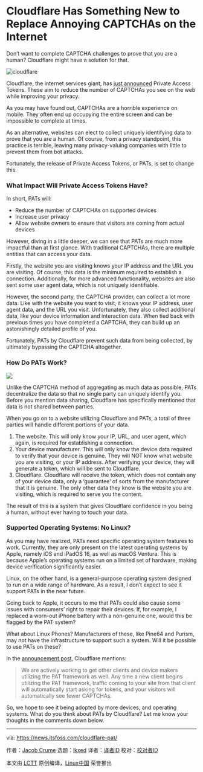 [#]: subject: "Cloudflare Has Something New to Replace Annoying CAPTCHAs on the Internet"
[#]: via: "https://news.itsfoss.com/cloudflare-pat/"
[#]: author: "Jacob Crume https://news.itsfoss.com/author/jacob/"
[#]: collector: "lkxed"
[#]: translator: " "
[#]: reviewer: " "
[#]: publisher: " "
[#]: url: " "

Cloudflare Has Something New to Replace Annoying CAPTCHAs on the Internet
======
Don’t want to complete CAPTCHA challenges to prove that you are a human? Cloudflare might have a solution for that.

![cloudflare][1]

Cloudflare, the internet services giant, has [just announced][2] Private Access Tokens. These aim to reduce the number of CAPTCHAs you see on the web while improving your privacy.

As you may have found out, CAPTCHAs are a horrible experience on mobile. They often end up occupying the entire screen and can be impossible to complete at times.

As an alternative, websites can elect to collect uniquely identifying data to prove that you are a human. Of course, from a privacy standpoint, this practice is terrible, leaving many privacy-valuing companies with little to prevent them from bot attacks.

Fortunately, the release of Private Access Tokens, or PATs, is set to change this.

### What Impact Will Private Access Tokens Have?

In short, PATs will:

* Reduce the number of CAPTCHAs on supported devices
* Increase user privacy
* Allow website owners to ensure that visitors are coming from actual devices

However, diving in a little deeper, we can see that PATs are much more impactful than at first glance. With traditional CAPTCHAs, there are multiple entities that can access your data.

Firstly, the website you are visiting knows your IP address and the URL you are visiting. Of course, this data is the minimum required to establish a connection. Additionally, for more advanced functionality, websites are also sent some user agent data, which is not uniquely identifiable.

However, the second party, the CAPTCHA provider, can collect a lot more data. Like with the website you want to visit, it knows your IP address, user agent data, and the URL you visit. Unfortunately, they also collect additional data, like your device information and interaction data. When tied back with previous times you have completed a CAPTCHA, they can build up an astonishingly detailed profile of you.

Fortunately, PATs by Cloudflare prevent such data from being collected, by ultimately bypassing the CAPTCHA altogether.

### How Do PATs Work?

![][3]

Unlike the CAPTCHA method of aggregating as much data as possible, PATs decentralize the data so that no single party can uniquely identify you. Before you mention data sharing, Cloudflare has specifically mentioned that data is not shared between parties.

When you go on to a website utilizing Cloudflare and PATs, a total of three parties will handle different portions of your data.

1. The website. This will only know your IP, URL, and user agent, which again, is required for establishing a connection.
2. Your device manufacturer. This will only know the device data required to verify that your device is genuine. They will NOT know what website you are visiting, or your IP address. After verifying your device, they will generate a token, which will be sent to Cloudflare.
3. Cloudflare. Cloudflare will receive the token, which does not contain any of your device data, only a ‘guarantee’ of sorts from the manufacturer that it is genuine. The only other data they know is the website you are visiting, which is required to serve you the content.

The result of this is a system that gives Cloudflare confidence in you being a human, without ever having to touch your data.

### Supported Operating Systems: No Linux?

As you may have realized, PATs need specific operating system features to work. Currently, they are only present on the latest operating systems by Apple, namely iOS and iPadOS 16, as well as macOS Ventura. This is because Apple’s operating systems run on a limited set of hardware, making device verification significantly easier.

Linux, on the other hand, is a general-purpose operating system designed to run on a wide range of hardware. As a result, I don’t expect to see it support PATs in the near future.

Going back to Apple, it occurs to me that PATs could also cause some issues with consumers’ right to repair their devices. If, for example, I replaced a worn-out iPhone battery with a non-genuine one, would this be flagged by the PAT system?

What about Linux Phones? Manufacturers of these, like Pine64 and Purism, may not have the infrastructure to support such a system. Will it be possible to use PATs on these?

In the [announcement post][4], Cloudflare mentions:

> We are actively working to get other clients and device makers utilizing the PAT framework as well. Any time a new client begins utilizing the PAT framework, traffic coming to your site from that client will automatically start asking for tokens, and your visitors will automatically see fewer CAPTCHAs.

So, we hope to see it being adopted by more devices, and operating systems. What do you think about PATs by Cloudflare? Let me know your thoughts in the comments down below.

--------------------------------------------------------------------------------

via: https://news.itsfoss.com/cloudflare-pat/

作者：[Jacob Crume][a]
选题：[lkxed][b]
译者：[译者ID](https://github.com/译者ID)
校对：[校对者ID](https://github.com/校对者ID)

本文由 [LCTT](https://github.com/LCTT/TranslateProject) 原创编译，[Linux中国](https://linux.cn/) 荣誉推出

[a]: https://news.itsfoss.com/author/jacob/
[b]: https://github.com/lkxed
[1]: https://news.itsfoss.com/wp-content/uploads/2022/06/cloudflare-private-access-tokens.jpg
[2]: https://blog.cloudflare.com/eliminating-captchas-on-iphones-and-macs-using-new-standard/
[3]: https://news.itsfoss.com/wp-content/uploads/2022/06/PAT-Data-transfer-chart-1024x650.png
[4]: https://blog.cloudflare.com/eliminating-captchas-on-iphones-and-macs-using-new-standard/
